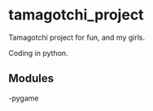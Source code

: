 # tamagotchi_project
Tamagotchi project for fun, and my girls. 

Coding in python.

## Modules
-pygame
